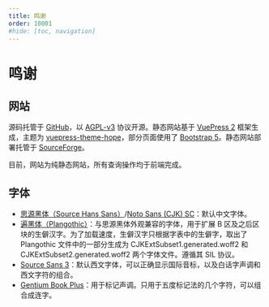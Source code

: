 ```yaml
---
title: 鸣谢
order: 10001
#hide: [toc, navigation]
---
```


# 鸣谢

## 网站

源码托管于 [GitHub](https://github.com/pujdict/pujdict)，以 [AGPL-v3](https://www.gnu.org/licenses/agpl-3.0.en.html) 协议开源。静态网站基于 [VuePress 2](https://v2.vuepress.vuejs.org/) 框架生成，主题为 [vuepress-theme-hope](https://theme-hope.vuejs.press/)，部分页面使用了 [Bootstrap 5](https://getbootstrap.com/)。静态网站部署托管于 [SourceForge](https://sourceforge.net/)。

目前，网站为纯静态网站，所有查询操作均于前端完成。

## 字体

- [思源黑体（Source Hans Sans）](https://github.com/adobe-fonts/source-han-sans)/[Noto Sans (CJK) SC](https://github.com/notofonts/noto-cjk)：默认中文字体。
- [遍黑体（Plangothic）](https://github.com/Fitzgerald-Porthmouth-Koenigsegg/Plangothic-Project)：与思源黑体外观兼容的字体，用于扩展 B 区及之后区块的生僻汉字。为了加载速度，生僻汉字只根据字表中的生僻字，取出了 Plangothic 文件中的一部分生成为 CJKExtSubset1.generated.woff2 和 CJKExtSubset2.generated.woff2 两个字体文件。遵循其 SIL 协议。
- [Source Sans 3](https://github.com/adobe-fonts/source-sans)：默认西文字体，可以正确显示国际音标，以及白话字声调和西文字符的组合。
- [Gentium Book Plus](https://github.com/silnrsi/font-gentium)：用于标记声调。只用于五度标记法的几个字符，可以组合成连字。

